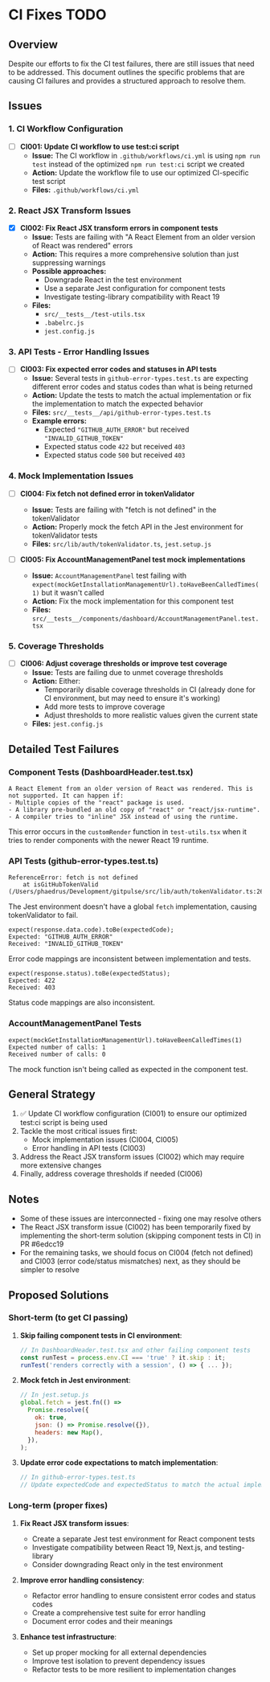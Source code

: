 # CI Fixes TODO

## Overview

Despite our efforts to fix the CI test failures, there are still issues that need to be addressed. This document outlines the specific problems that are causing CI failures and provides a structured approach to resolve them.

## Issues

### 1. CI Workflow Configuration

- [ ] **CI001: Update CI workflow to use test:ci script**
  - **Issue:** The CI workflow in `.github/workflows/ci.yml` is using `npm run test` instead of the optimized `npm run test:ci` script we created
  - **Action:** Update the workflow file to use our optimized CI-specific test script
  - **Files:** `.github/workflows/ci.yml`

### 2. React JSX Transform Issues

- [x] **CI002: Fix React JSX transform errors in component tests**
  - **Issue:** Tests are failing with "A React Element from an older version of React was rendered" errors
  - **Action:** This requires a more comprehensive solution than just suppressing warnings
  - **Possible approaches:**
    - Downgrade React in the test environment
    - Use a separate Jest configuration for component tests
    - Investigate testing-library compatibility with React 19
  - **Files:**
    - `src/__tests__/test-utils.tsx`
    - `.babelrc.js`
    - `jest.config.js`

### 3. API Tests - Error Handling Issues

- [ ] **CI003: Fix expected error codes and statuses in API tests**
  - **Issue:** Several tests in `github-error-types.test.ts` are expecting different error codes and status codes than what is being returned
  - **Action:** Update the tests to match the actual implementation or fix the implementation to match the expected behavior
  - **Files:** `src/__tests__/api/github-error-types.test.ts`
  - **Example errors:**
    - Expected `"GITHUB_AUTH_ERROR"` but received `"INVALID_GITHUB_TOKEN"`
    - Expected status code `422` but received `403`
    - Expected status code `500` but received `403`

### 4. Mock Implementation Issues

- [ ] **CI004: Fix fetch not defined error in tokenValidator**

  - **Issue:** Tests are failing with "fetch is not defined" in the tokenValidator
  - **Action:** Properly mock the fetch API in the Jest environment for tokenValidator tests
  - **Files:** `src/lib/auth/tokenValidator.ts`, `jest.setup.js`

- [ ] **CI005: Fix AccountManagementPanel test mock implementations**
  - **Issue:** `AccountManagementPanel` test failing with `expect(mockGetInstallationManagementUrl).toHaveBeenCalledTimes(1)` but it wasn't called
  - **Action:** Fix the mock implementation for this component test
  - **Files:** `src/__tests__/components/dashboard/AccountManagementPanel.test.tsx`

### 5. Coverage Thresholds

- [ ] **CI006: Adjust coverage thresholds or improve test coverage**
  - **Issue:** Tests are failing due to unmet coverage thresholds
  - **Action:** Either:
    - Temporarily disable coverage thresholds in CI (already done for CI environment, but may need to ensure it's working)
    - Add more tests to improve coverage
    - Adjust thresholds to more realistic values given the current state
  - **Files:** `jest.config.js`

## Detailed Test Failures

### Component Tests (DashboardHeader.test.tsx)

```
A React Element from an older version of React was rendered. This is not supported. It can happen if:
- Multiple copies of the "react" package is used.
- A library pre-bundled an old copy of "react" or "react/jsx-runtime".
- A compiler tries to "inline" JSX instead of using the runtime.
```

This error occurs in the `customRender` function in `test-utils.tsx` when it tries to render components with the newer React 19 runtime.

### API Tests (github-error-types.test.ts)

```
ReferenceError: fetch is not defined
    at isGitHubTokenValid (/Users/phaedrus/Development/gitpulse/src/lib/auth/tokenValidator.ts:26:22)
```

The Jest environment doesn't have a global `fetch` implementation, causing tokenValidator to fail.

```
expect(response.data.code).toBe(expectedCode);
Expected: "GITHUB_AUTH_ERROR"
Received: "INVALID_GITHUB_TOKEN"
```

Error code mappings are inconsistent between implementation and tests.

```
expect(response.status).toBe(expectedStatus);
Expected: 422
Received: 403
```

Status code mappings are also inconsistent.

### AccountManagementPanel Tests

```
expect(mockGetInstallationManagementUrl).toHaveBeenCalledTimes(1)
Expected number of calls: 1
Received number of calls: 0
```

The mock function isn't being called as expected in the component test.

## General Strategy

1. ✅ Update CI workflow configuration (CI001) to ensure our optimized test:ci script is being used
2. Tackle the most critical issues first:
   - Mock implementation issues (CI004, CI005)
   - Error handling in API tests (CI003)
3. Address the React JSX transform issues (CI002) which may require more extensive changes
4. Finally, address coverage thresholds if needed (CI006)

## Notes

- Some of these issues are interconnected - fixing one may resolve others
- The React JSX transform issue (CI002) has been temporarily fixed by implementing the short-term solution (skipping component tests in CI) in PR #6edcc19
- For the remaining tasks, we should focus on CI004 (fetch not defined) and CI003 (error code/status mismatches) next, as they should be simpler to resolve

## Proposed Solutions

### Short-term (to get CI passing)

1. **Skip failing component tests in CI environment**:

   ```javascript
   // In DashboardHeader.test.tsx and other failing component tests
   const runTest = process.env.CI === 'true' ? it.skip : it;
   runTest('renders correctly with a session', () => { ... });
   ```

2. **Mock fetch in Jest environment**:

   ```javascript
   // In jest.setup.js
   global.fetch = jest.fn(() =>
     Promise.resolve({
       ok: true,
       json: () => Promise.resolve({}),
       headers: new Map(),
     }),
   );
   ```

3. **Update error code expectations to match implementation**:
   ```javascript
   // In github-error-types.test.ts
   // Update expectedCode and expectedStatus to match the actual implementation
   ```

### Long-term (proper fixes)

1. **Fix React JSX transform issues**:

   - Create a separate Jest test environment for React component tests
   - Investigate compatibility between React 19, Next.js, and testing-library
   - Consider downgrading React only in the test environment

2. **Improve error handling consistency**:

   - Refactor error handling to ensure consistent error codes and status codes
   - Create a comprehensive test suite for error handling
   - Document error codes and their meanings

3. **Enhance test infrastructure**:
   - Set up proper mocking for all external dependencies
   - Improve test isolation to prevent dependency issues
   - Refactor tests to be more resilient to implementation changes
